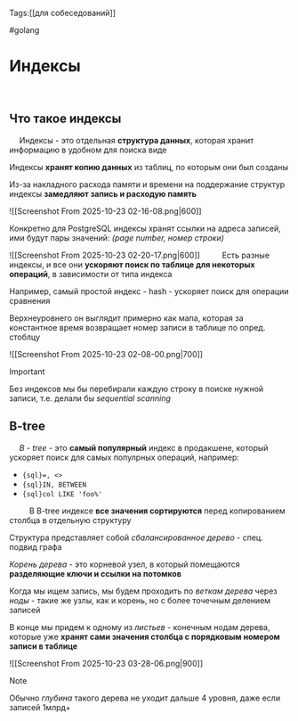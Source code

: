 Tags:[[для собеседований]]

#golang 



# Индексы
 
## Что такое индексы
 
Индексы - это отдельная **структура данных**, которая хранит информацию в удобном для поиска виде
 

Индексы **хранят копию данных** из таблиц, по которым они был созданы

Из-за накладного расхода памяти и времени на поддержание структур индексы **замедляют запись и расходую память**

![[Screenshot From 2025-10-23 02-16-08.png|600]]
 

Конкретно для PostgreSQL индексы хранят ссылки на адреса записей, ими будут пары значений:
*(page number, номер строки)*

![[Screenshot From 2025-10-23 02-20-17.png|600]]
 
 
Есть разные индексы, и все они **ускоряют поиск по таблице для некоторых операций**, в зависимости от типа индекса

Например, самый простой индекс - hash - ускоряет поиск для операции сравнения

Верхнеуровнего он выглядит примерно как мапа, которая за константное время возвращает номер записи в таблице по опред. стоблцу

![[Screenshot From 2025-10-23 02-08-00.png|700]]
 

> [!important] 
> Без индексов мы бы перебирали каждую строку в поиске нужной записи, т.е. делали бы *sequential scanning* 
 
 
## B-tree
 
*B - tree* - это **самый популярный** индекс в продакшене, который ускоряет поиск для самых популрных операций, например:

- `{sql}=, <>`
- `{sql}IN, BETWEEN`
- `{sql}col LIKE 'foo%'`

 
 
В B-tree индексе **все значения сортируются** перед копированием столбца в отдельную структуру

Структура представляет собой *сбалансированное дерево* - спец. подвид графа
 
 

*Корень дерева* - это корневой узел, в который помещаются **разделяющие ключи и ссылки на потомков**

Когда мы ищем запись, мы будем проходить по *веткам дерева* через *ноды* - такие же узлы, как и корень, но с более точечным делением записей

В конце мы придем к одному из *листьев* - конечным нодам дерева, которые уже **хранят сами значения столбца с порядковым номером записи в таблице**

![[Screenshot From 2025-10-23 03-28-06.png|900]]


> [!note] 
> Обычно *глубина* такого дерева не  уходит дальше 4 уровня, даже если записей 1млрд+ 